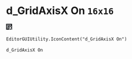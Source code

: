 # d_GridAxisX On `16x16`
<img src="/img/d_GridAxisX%20On.png" width=16 height=16>

``` CSharp
EditorGUIUtility.IconContent("d_GridAxisX On")
```
```
d_GridAxisX On
```
